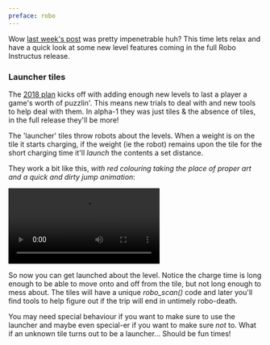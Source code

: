 ```yaml
---
preface: robo
---
```

Wow [last week's post](/2018/01/12/getting-badder.html) was pretty impenetrable huh? This time lets relax and have a quick look at some new level features coming in the full Robo Instructus release.

### Launcher tiles
The [2018 plan](/2018/01/05/2018-plans.html) kicks off with adding enough new levels to last a player a game's worth of puzzlin'. This means new trials to deal with and new tools to help deal with them. In alpha-1 they was just tiles & the absence of tiles, in the full release they'll be more!

The 'launcher' tiles throw robots about the levels. When a weight is on the tile it starts charging, if the weight (ie the robot) remains upon the tile for the short charging time it'll _launch_ the contents a set distance.

They work a bit like this, _with red colouring taking the place of proper art and a quick and dirty jump animation_:

<video src="/assets/2018-01-19/launcher.mp4" loop autoplay></video>

So now you can get launched about the level. Notice the charge time is long enough to be able to move onto and off from the tile, but not long enough to mess about. The tiles will have a unique _robo_scan()_ code and later you'll find tools to help figure out if the trip will end in untimely robo-death.

You may need special behaviour if you want to make sure to use the launcher and maybe even special-er if you want to make sure _not_ to. What if an unknown tile turns out to be a launcher... Should be fun times!
